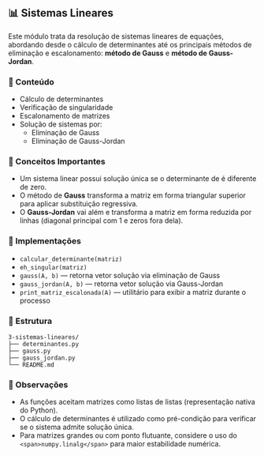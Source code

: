 ## 📊 Sistemas Lineares

Este módulo trata da resolução de sistemas lineares de equações, abordando desde o cálculo de determinantes até os principais métodos de eliminação e escalonamento: **método de Gauss** e **método de Gauss-Jordan**.

### 📌 Conteúdo

* Cálculo de determinantes
* Verificação de singularidade
* Escalonamento de matrizes
* Solução de sistemas por:
  * Eliminação de Gauss
  * Eliminação de Gauss-Jordan

### 🧮 Conceitos Importantes

* Um sistema linear  possui solução única se o determinante de  é diferente de zero.
* O método de **Gauss** transforma a matriz em forma triangular superior para aplicar substituição regressiva.
* O **Gauss-Jordan** vai além e transforma a matriz em forma reduzida por linhas (diagonal principal com 1 e zeros fora dela).

### 💠 Implementações

* `calcular_determinante(matriz)`
* `eh_singular(matriz)`
* `gauss(A, b)` — retorna vetor solução via eliminação de Gauss
* `gauss_jordan(A, b)` — retorna vetor solução via Gauss-Jordan
* `print_matriz_escalonada(A)` — utilitário para exibir a matriz durante o processo

### 📂 Estrutura

```
3-sistemas-lineares/
├── determinantes.py
├── gauss.py
├── gauss_jordan.py
└── README.md
```

### 📅 Observações

* As funções aceitam matrizes como listas de listas (representação nativa do Python).
* O cálculo de determinantes é utilizado como pré-condição para verificar se o sistema admite solução única.
* Para matrizes grandes ou com ponto flutuante, considere o uso do `<span>numpy.linalg</span>` para maior estabilidade numérica.
